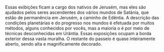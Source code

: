 ﻿Essas exibições ficam a cargo dos nativos de Jerusém, mas eles são ajudados pelos seres ascendentes dos vários mundos de Satânia, que estão de permanência em Jerusém, a caminho de Edêntia. A descrição das condições planetárias e do progresso nos mundos é efetuada por muitos métodos, alguns conhecidos por vocês, mas a maioria o é por meio de técnicas desconhecidas em Urântia. Essas exposições ocupam a borda exterior dessa vasta muralha. O restante do passeio é quase inteiramente aberto, sendo alta e magnificamente decorado.